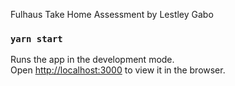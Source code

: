 Fulhaus Take Home Assessment
by Lestley Gabo

### `yarn start`

Runs the app in the development mode.\
Open [http://localhost:3000](http://localhost:3000) to view it in the browser.
